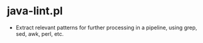 
# java-lint.pl

* Extract relevant patterns for further processing in a pipeline,
  using grep, sed, awk, perl, etc.





